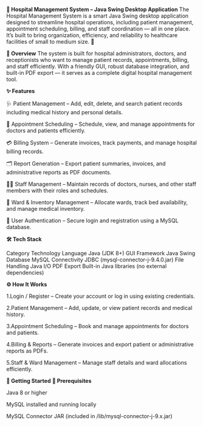 **🏥 Hospital Management System – Java Swing Desktop Application**
  The Hospital Management System is a smart Java Swing desktop application designed to streamline hospital operations, including patient management, appointment scheduling, billing, and staff coordination — all in one place.
  It’s built to bring organization, efficiency, and reliability to healthcare facilities of small to medium size. 🏩

**🌟 Overview**
  The system is built for hospital administrators, doctors, and receptionists who want to manage patient records, appointments, billing, and staff efficiently. With a friendly GUI, robust database integration, and built-in PDF export — it serves as a complete digital hospital management tool.

**✨ Features**

  🩺 Patient Management – Add, edit, delete, and search patient records including medical history and personal details.
  
  📅 Appointment Scheduling – Schedule, view, and manage appointments for doctors and patients efficiently.
  
  💳 Billing System – Generate invoices, track payments, and manage hospital billing records.
  
  🗂 Report Generation – Export patient summaries, invoices, and administrative reports as PDF documents.
  
  👩‍⚕️ Staff Management – Maintain records of doctors, nurses, and other staff members with their roles and schedules.
  
  🏥 Ward & Inventory Management – Allocate wards, track bed availability, and manage medical inventory.
  
  🔐 User Authentication – Secure login and registration using a MySQL database.

**🛠️ Tech Stack**

  Category	Technology
  Language	Java (JDK 8+)
  GUI Framework	Java Swing
  Database	MySQL
  Connectivity	JDBC (mysql-connector-j-9.4.0.jar)
  File Handling	Java I/O
  PDF Export	Built-in Java libraries (no external dependencies)

**⚙️ How It Works**

  1.Login / Register – Create your account or log in using existing credentials.

  2.Patient Management – Add, update, or view patient records and medical history.
  
  3.Appointment Scheduling – Book and manage appointments for doctors and patients.
  
  4.Billing & Reports – Generate invoices and export patient or administrative reports as PDFs.
  
  5.Staff & Ward Management – Manage staff details and ward allocations efficiently.

**🚀 Getting Started**
**🧩 Prerequisites**

  Java 8 or higher
  
  MySQL installed and running locally
  
  MySQL Connector JAR (included in /lib/mysql-connector-j-9.x.jar)
